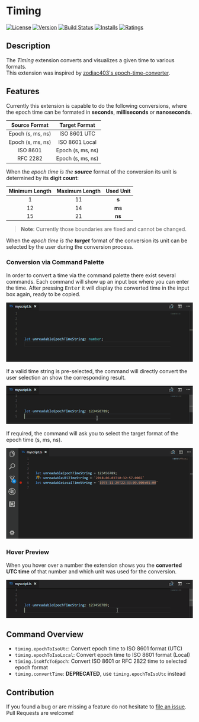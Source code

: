 # Timing

[![License](https://img.shields.io/badge/license-MIT-green.svg?style=flat)](https://raw.githubusercontent.com/HaaLeo/vscode-timing/master/LICENSE) [![Version](https://vsmarketplacebadge.apphb.com/version/HaaLeo.Timing.svg)](https://marketplace.visualstudio.com/items?itemName=HaaLeo.Timing) [![Build Status](https://travis-ci.org/HaaLeo/vscode-timing.svg?branch=master)](https://travis-ci.org/HaaLeo/vscode-timing) [![Installs](https://vsmarketplacebadge.apphb.com/installs/HaaLeo.Timing.svg)](https://marketplace.visualstudio.com/items?itemName=HaaLeo.Timing) [![Ratings](https://vsmarketplacebadge.apphb.com/rating/HaaLeo.Timing.svg)](https://marketplace.visualstudio.com/items?itemName=HaaLeo.Timing)

## Description
The *Timing* extension converts and visualizes a given time to various formats.  
This extension was inspired by 
[zodiac403's  epoch-time-converter](https://github.com/zodiac403/epoch-time-converter).

## Features

Currently this extension is capable to do the following conversions, where the epoch time can be formated in **seconds**, **milliseconds** or **nanoseconds**.  

| Source Format| Target Format|
|:--:|:--:|
| Epoch (s, ms, ns) | ISO 8601 UTC|
| Epoch (s, ms, ns) | ISO 8601 Local|
| ISO 8601 | Epoch (s, ms, ns)|
| RFC 2282 | Epoch (s, ms, ns)|

When the *epoch time is the **source*** format of the conversion its unit is determined by its **digit count**:

| Minimum Length| Maximum Length| Used Unit |
|:--:|:--:|:--:|
| 1 | 11| **s**
|12 | 14| **ms**
|15 | 21| **ns**

>**Note**: Currently those boundaries are fixed and cannot be changed.

When the *epoch time is the **target*** format of the conversion its unit can be selected by the user during the conversion process.  

### Conversion via Command Palette
In order to convert a time via the command palette there exist several commands. Each command will show up an input box where you can enter the time. After pressing <kbd>Enter</kbd> it will display the converted time in the input box again, ready to be copied.

![Convert Sample](doc/Convert_Sample.gif)

If a valid time string is pre-selected, the command will directly convert the user selection an show the corresponding result.

![Convert Selection Sample](doc/Convert_Selection_Sample.gif)

If required, the command will ask you to select the target format of the epoch time (s, ms, ns).

![Convert Selection Option Sample](doc/Convert_Selection_Option_Sample.gif)

### Hover Preview

When you hover over a number the extension shows you the **converted UTC time** of that number and which unit was used for the conversion.

![Hover Sample](doc/Hover_Sample.gif)

## Command Overview

* `timing.epochToIsoUtc`: Convert epoch time to ISO 8601 format (UTC)
* `timing.epochToIsoLocal`: Convert epoch time to ISO 8601 format (Local)
* `timing.isoRfcToEpoch`: Convert ISO 8601 or RFC 2822 time to selected epoch format
* `timing.convertTime`: **DEPRECATED**, use `timing.epochToIsoUtc` instead

## Contribution
If you found a bug or are missing a feature do not hesitate to [file an issue](https://github.com/HaaLeo/vscode-timing/issues/new).  
Pull Requests are welcome!
